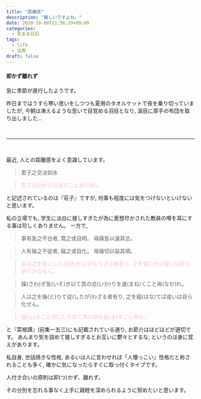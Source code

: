 ```yaml
---
title: "距離感"
description: "難しいですよね。"
date: 2020-10-08T21:56:29+09:00
categories:
  - 気まま日記
tags:
  - life
  - 古典
draft: false
---
```


#### 即かず離れず

急に季節が進行したようです。

昨日まではうすら寒い思いをしつつも夏用のタオルケットで夜を乗り切っていましたが,
今朝は凍えるような思いで目覚める羽目となり, 涙目に厚手の布団を取り出しました...

<!--more-->

<br>

---

<br>

最近, 人との距離感をよく意識しています。

> 君子之交淡如水

> <font color="Pink"> 君子の交わりは淡きこと水の如し </font>

と記述されているのは『荘子』ですが, 何事も程度には気をつけないといけないと思います。

私の立場でも, 学生に淡白に接しすぎたが為に愛想尽かされた教員の噂を耳にする事は珍しくありません。
一方で,

> 事有急之不白者, 寛之或自明。
> 毋躁急以速其忿。

  > 人有操之不従者, 縦之或自化。
> 毋操切以益其頑。

> <font color="Pink">事は之を急にして白(あきら)かならざる者有り, 之を寛にせば或いは自ら明らかならん。

> 躁(さわ)ぎ急(いそ)ぎ以て其の忿(いか)りを速(まね)くこと毋(なか)れ。

> 人は之を操(と)りて従(したが)わざる者有り, 之を縦(はな)てば或いは自ら化せん。

> 操(と)ること切にして以て其の頑を益(ま)すこと毋れ。</font>

と『菜根譚』(前集一五三)にも記載されている通り, お節介はほどほどが適切です。
あんまり気を詰めて接しすぎるとお互いに鬱々とするな, というのは身に覚えがあります。

私自身, 世話焼きな性格, あるいは人に言わせれば「人懐っこい」性格だと称されることも多く,
確かに気になったらすぐに取っ付くタイプです。

人付き合いの原則は即(つ)かず、離れず。

その分別を忘れる事なく上手に親睦を深められるように努めたいと思います。
